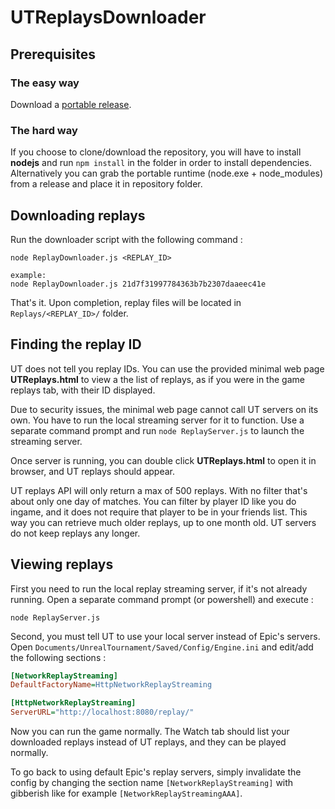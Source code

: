 # UTReplaysDownloader

## Prerequisites

### The easy way
Download a [portable release](https://github.com/UT4-BTDevTeam/UTReplaysDownloader/releases).

### The hard way
If you choose to clone/download the repository, you will have to install **nodejs** and run `npm install` in the folder in order to install dependencies. Alternatively you can grab the portable runtime (node.exe + node_modules) from a release and place it in repository folder.

## Downloading replays

Run the downloader script with the following command :
```
node ReplayDownloader.js <REPLAY_ID>

example:
node ReplayDownloader.js 21d7f31997784363b7b2307daaeec41e
```

That's it. Upon completion, replay files will be located in `Replays/<REPLAY_ID>/` folder.

## Finding the replay ID

UT does not tell you replay IDs.
You can use the provided minimal web page **UTReplays.html** to view a the list of replays, as if you were in the game replays tab, with their ID displayed.

Due to security issues, the minimal web page cannot call UT servers on its own. You have to run the local streaming server for it to function. Use a separate command prompt and run `node ReplayServer.js` to launch the streaming server.

Once server is running, you can double click **UTReplays.html** to open it in browser, and UT replays should appear.

UT replays API will only return a max of 500 replays. With no filter that's about only one day of matches.
You can filter by player ID like you do ingame, and it does not require that player to be in your friends list. This way you can retrieve much older replays, up to one month old. UT servers do not keep replays any longer.

## Viewing replays

First you need to run the local replay streaming server, if it's not already running. Open a separate command prompt (or powershell) and execute :
```
node ReplayServer.js
```
Second, you must tell UT to use your local server instead of Epic's servers. Open `Documents/UnrealTournament/Saved/Config/Engine.ini` and edit/add the following sections :
```ini
[NetworkReplayStreaming]
DefaultFactoryName=HttpNetworkReplayStreaming

[HttpNetworkReplayStreaming]
ServerURL="http://localhost:8080/replay/"
```
Now you can run the game normally. The Watch tab should list your downloaded replays instead of UT replays, and they can be played normally.

To go back to using default Epic's replay servers, simply invalidate the config by changing the section name `[NetworkReplayStreaming]` with gibberish like for example `[NetworkReplayStreamingAAA]`.

